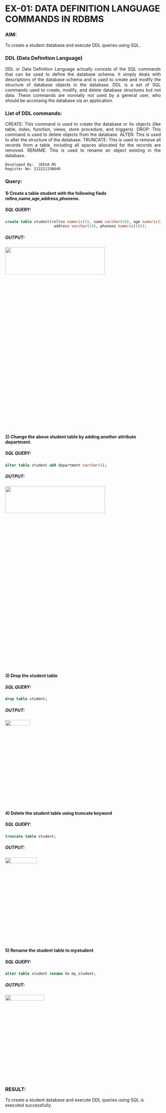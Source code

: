 # EX-01: DATA DEFINITION LANGUAGE COMMANDS IN RDBMS
### AIM:
To create a student database and execute DDL queries using SQL.
### DDL (Data Definition Language)
<div align="justify">
DDL or Data Definition Language actually consists of the SQL commands that can be used to define the database schema. It simply deals with descriptions of the database schema and is used to create and modify the structure of database objects in the database. DDL is a set of SQL commands used to create, modify, and delete database structures but not data. These commands are normally not used by a general user, who should be accessing the database via an application.
</div>  

### List of DDL commands: 
<div align="justify">
CREATE: This command is used to create the database or its objects (like table, index, function, views, store procedure, and triggers).
DROP: This command is used to delete objects from the database.
ALTER: This is used to alter the structure of the database.
TRUNCATE: This is used to remove all records from a table, including all spaces allocated for the records are removed.
RENAME: This is used to rename an object existing in the database.
</div>

```
Developed By:  JEEVA MS
Register No: 212221230040
```
### Query:
#### 1) Create a table student with the following fieds rollno,name,age,address,phoneno.
##### SQL QUERY: 
```sql
create table student(rollno numeric(4), name varchar(50), age numeric(2),
                      address varchar(10), phoneno numeric(10));
```
##### OUTPUT:
<img height=15% width=80% src="https://github.com/ROHITJAIND/EX-1-DDL-COMMANDS/assets/118707073/79e19638-ce56-40df-a6fb-dc97788f8469">

#### 2) Change the above student table by adding another attribute department.
##### SQL QUERY: 
```SQL
alter table student add department varchar(4);
```
##### OUTPUT:
<img height=15% width=80% src="https://github.com/ROHITJAIND/EX-1-DDL-COMMANDS/assets/118707073/4ae3659c-5ab3-43a0-89a4-58a2ee4a5b14">


#### 3) Drop the student table
##### SQL QUERY: 
```SQL
drop table student;
```
##### OUTPUT:
<img height=7% width=40% src="https://github.com/ROHITJAIND/EX-1-DDL-COMMANDS/assets/118707073/0a784249-7235-43ef-b0bd-ccc37f92a447">  

#### 4) Delete the student table using truncate keyword
##### SQL QUERY: 
```SQL
truncate table student;
```
##### OUTPUT:
<img height=7% width=45% src="https://github.com/ROHITJAIND/EX-1-DDL-COMMANDS/assets/118707073/444af547-ccfa-4a76-ad3d-83618b796069">

#### 5) Rename the student table to mystudent
##### SQL QUERY: 
```SQL
alter table student rename to my_student;
```
##### OUTPUT:
<img height=7% width=50% src="https://github.com/ROHITJAIND/EX-1-DDL-COMMANDS/assets/118707073/e4d3f8d4-2ecd-4b53-8ebb-72a97e697aa2">

### RESULT:
To create a student database and execute DDL queries using SQL is executed successfully.
